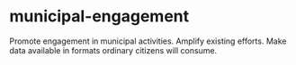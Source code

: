 # municipal-engagement
Promote engagement in municipal activities. Amplify existing efforts. Make data available in formats ordinary citizens will consume. 
